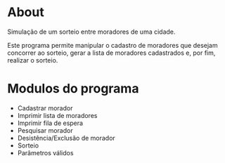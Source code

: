 # About
Simulação de um sorteio entre moradores de uma cidade.

Este programa permite manipular o cadastro de moradores que desejam concorrer ao sorteio, gerar a lista de moradores cadastrados e, por fim, realizar o sorteio.

# Modulos do programa

- Cadastrar morador
- Imprimir lista de moradores
- Imprimir fila de espera
- Pesquisar morador
- Desistência/Exclusão de morador
- Sorteio
- Parâmetros válidos